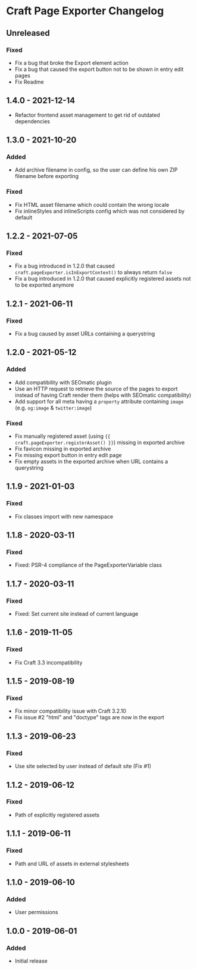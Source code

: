 # Craft Page Exporter Changelog

## Unreleased
### Fixed
- Fix a bug that broke the Export element action
- Fix a bug that caused the export button not to be shown in entry edit pages
- Fix Readme


## 1.4.0 - 2021-12-14
- Refactor frontend asset management to get rid of outdated dependencies


## 1.3.0 - 2021-10-20
### Added
- Add archive filename in config, so the user can define his own ZIP filename
  before exporting
### Fixed
- Fix HTML asset filename which could contain the wrong locale
- Fix inlineStyles and inlineScripts config which was not considered by default


## 1.2.2 - 2021-07-05
### Fixed
- Fix a bug introduced in 1.2.0 that caused
  `craft.pageExporter.isInExportContext()` to always return `false`
- Fix a bug introduced in 1.2.0 that caused explicitly registered assets not to
  be exported anymore


## 1.2.1 - 2021-06-11
### Fixed
- Fix a bug caused by asset URLs containing a querystring


## 1.2.0 - 2021-05-12
### Added
- Add compatibility with SEOmatic plugin
- Use an HTTP request to retrieve the source of the pages to export instead of
  having Craft render them (helps with SEOmatic compatibility)
- Add support for all meta having a `property` attribute containing `image`
  (e.g. `og:image` & `twitter:image`)
### Fixed
- Fix manually registered asset (using
  `{{ craft.pageExporter.registerAsset() }}`) missing in exported archive
- Fix favicon missing in exported archive
- Fix missing export button in entry edit page
- Fix empty assets in the exported archive when URL contains a querystring


## 1.1.9 - 2021-01-03
### Fixed
- Fix classes import with new namespace


## 1.1.8 - 2020-03-11
### Fixed
- Fixed: PSR-4 compliance of the PageExporterVariable class


## 1.1.7 - 2020-03-11
### Fixed
- Fixed: Set current site instead of current language


## 1.1.6 - 2019-11-05
### Fixed
- Fix Craft 3.3 incompatibility


## 1.1.5 - 2019-08-19
### Fixed
- Fix minor compatibility issue with Craft 3.2.10
- Fix issue #2 "html" and "doctype" tags are now in the export


## 1.1.3 - 2019-06-23
### Fixed
- Use site selected by user instead of default site (Fix #1)


## 1.1.2 - 2019-06-12
### Fixed
- Path of explicitly registered assets


## 1.1.1 - 2019-06-11
### Fixed
- Path and URL of assets in external stylesheets


## 1.1.0 - 2019-06-10
### Added
- User permissions


## 1.0.0 - 2019-06-01
### Added
- Initial release
